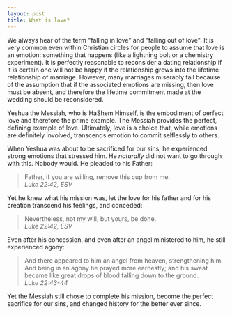 ```yaml
---
layout: post
title: What is love?
---
```

We always hear of the term "falling in love" and "falling out of love".  It is very common even within Christian circles for people to assume that love is an emotion: something that happens (like a lightning bolt or a chemistry experiment).  It is perfectly reasonable to reconsider a dating relationship if it is certain one will not be happy if the relationship grows into the lifetime relationship of marriage.  However, many marriages miserably fail because of the assumption that if the associated emotions are missing, then love must be absent, and therefore the lifetime commitment made at the wedding should be reconsidered.

Yeshua the Messiah, who is HaShem Himself, is the embodiment of perfect love and therefore the prime example.  The Messiah provides the perfect, defining example of love.  Ultimately, love is a choice that, while emotions are definitely involved, transcends emotion to commit selflessly to others.

When Yeshua was about to be sacrificed for our sins, he experienced strong emotions that stressed him.  He *naturally* did not want to go through with this.  Nobody would.  He pleaded to his Father:

> Father, if you are willing, remove this cup from me.  
> *Luke 22:42, ESV*

Yet he knew what his mission was, let the love for his father and for his creation transcend his feelings, and conceded:

> Nevertheless, not my will, but yours, be done.  
> *Luke 22:42, ESV*

Even after his concession, and even after an angel ministered to him, he still experienced agony:
> And there appeared to him an angel from heaven, strengthening him.  And being in an agony he prayed more earnestly; and his sweat became like great drops of blood falling down to the ground.  
> *Luke 22:43-44*

Yet the Messiah still chose to complete his mission, become the perfect sacrifice for our sins, and changed history for the better ever since.
